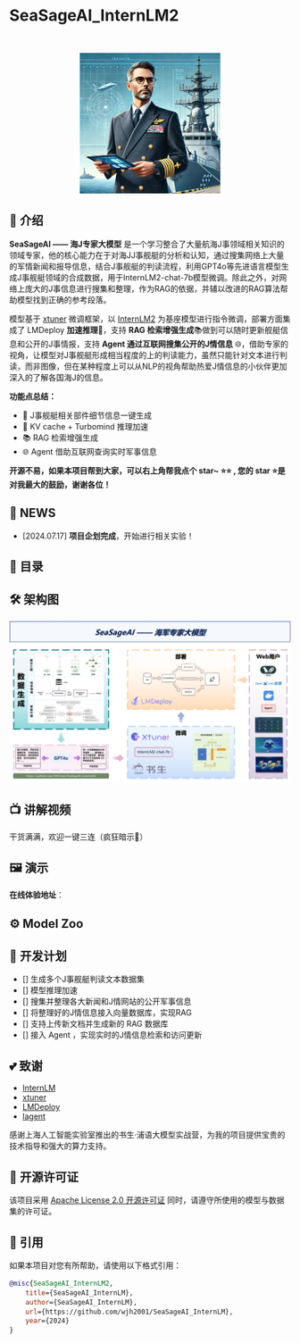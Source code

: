 <!-- for modelscope yaml info
---
language:
- zh
tags:
- SeaSageAI_InternLM2
- internlm2
frameworks:
- pytorch
tasks:
- text-generation
license: Apache License 2.0
---
-->
# SeaSageAI_InternLM2

<br />
<!-- PROJECT LOGO -->

<p align="center">
  <a href="https://github.com/2001wjh/SeaSageAI_InternLM2/">
    <img src="assets/logo.png" alt="Logo" width="50%">
  </a>


## 📢 介绍

**SeaSageAI —— 海J专家大模型** 是一个学习整合了大量航海J事领域相关知识的领域专家，他的核心能力在于对海JJ事舰艇的分析和认知，通过搜集网络上大量的军情新闻和报导信息，结合J事舰艇的判读流程，利用GPT4o等先进语言模型生成J事舰艇领域的合成数据，用于InternLM2-chat-7b模型微调。除此之外，对网络上庞大的J事信息进行搜集和整理，作为RAG的依据，并辅以改进的RAG算法帮助模型找到正确的参考段落。

模型基于 [xtuner](https://github.com/InternLM/xtuner) 微调框架，以 [InternLM2](https://github.com/InternLM/InternLM) 为基座模型进行指令微调，部署方面集成了 LMDeploy **加速推理**🚀，支持 **RAG 检索增强生成**📚做到可以随时更新舰艇信息和公开的J事情报，支持 **Agent 通过互联网搜集公开的J情信息** 🌐，借助专家的视角，让模型对J事舰艇形成相当程度的上的判读能力，虽然只能针对文本进行判读，而非图像，但在某种程度上可以从NLP的视角帮助热爱J情信息的小伙伴更加深入的了解各国海J的信息。

**功能点总结：**

- 📜 J事舰艇相关部件细节信息一键生成
- 🚀 KV cache + Turbomind 推理加速
- 📚 RAG 检索增强生成
- 🌐 Agent 借助互联网查询实时军事信息


**开源不易，如果本项目帮到大家，可以右上角帮我点个 star~ ⭐⭐ , 您的 star ⭐是对我最大的鼓励，谢谢各位！**  

## 🎉 NEWS

- [2024.07.17] **项目企划完成**，开始进行相关实验！


## 📌 目录

## 🛠 架构图

![架构图](./assets/SeaSageAI项目架构.png)

## 📺️ 讲解视频

干货满满，欢迎一键三连（疯狂暗示🍺）


## 🖼 演示

**在线体验地址**：


## ⚙ Model Zoo




## 🧱 开发计划

- [] 生成多个J事舰艇判读文本数据集
- [] 模型推理加速
- [] 搜集并整理各大新闻和J情网站的公开军事信息
- [] 将整理好的J情信息接入向量数据库，实现RAG
- [] 支持上传新文档并生成新的 RAG 数据库
- [] 接入 Agent ，实现实时的J情信息检索和访问更新

## 💕 致谢

- [InternLM](https://github.com/InternLM/InternLM)
- [xtuner](https://github.com/InternLM/xtuner)
- [LMDeploy](https://github.com/InternLM/LMDeploy)
- [lagent](https://github.com/InternLM/lagent)

感谢上海人工智能实验室推出的书生·浦语大模型实战营，为我的项目提供宝贵的技术指导和强大的算力支持。

## 🎫 开源许可证

该项目采用 [Apache License 2.0 开源许可证](https://github.com/PeterH0323/Streamer-Sales/LICENSE) 同时，请遵守所使用的模型与数据集的许可证。

## 🔗 引用

如果本项目对您有所帮助，请使用以下格式引用：

```bibtex
@misc{SeaSageAI_InternLM2,
    title={SeaSageAI_InternLM},
    author={SeaSageAI_InternLM},
    url={https://github.com/wjh2001/SeaSageAI_InternLM},
    year={2024}
}
```
